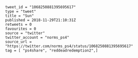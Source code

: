 ```
tweet_id = "1068250881395695617"
type = "tweet"
title = "Sun"
published = 2018-11-29T21:10:31Z
retweets = 0
favourites = 0
source = "twitter"
twitter_account = "norms_ps4"
source_url = "https://twitter.com/norms_ps4/status/1068250881395695617"
tag = [ "ps4share", "reddeadredemption2",]
```

<p class='image'><img src='http://mnf.m17s.net/2018/11/29/DtMwgzpXoAEv1P8.jpg' alt=''></p>


